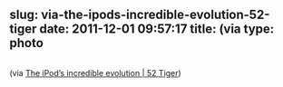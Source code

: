 slug: via-the-ipods-incredible-evolution-52-tiger
date: 2011-12-01 09:57:17
title: (via 
type: photo
---

<a href="http://52tiger.net/the-ipods-incredible-evolution/?utm_source=feedburner&utm_medium=feed&utm_campaign=Feed: 52Tiger (52 Tiger)"><img src="{{@asset.url swerner/tumblr/2011-12-01-via-the-ipods-incredible-evolution-52-tiger-0138911b2d.jpeg}}" alt=""/></a>

(via [The iPod’s incredible evolution | 52 Tiger](http://52tiger.net/the-ipods-incredible-evolution/?utm_source=feedburner&utm_medium=feed&utm_campaign=Feed:%2052Tiger%20(52%20Tiger)))
